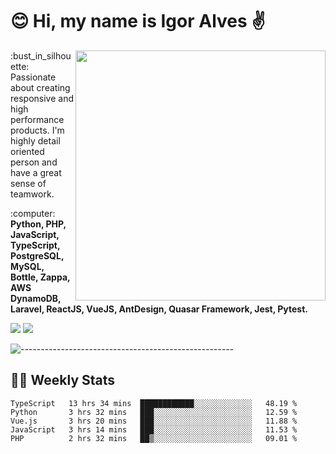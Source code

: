 # :blush: Hi, my name is Igor Alves :v:

<img src="https://github-readme-stats.vercel.app/api?username=iguit0&show_icons=true&count_private=true&theme=onedark" min-width="400px" max-width="400px" width="400px" align="right" />

<p align="left"> 
  :bust_in_silhouette: Passionate about creating responsive and high performance products.
  I'm highly detail oriented person and have a great sense of teamwork.
</p>

<p align="left">
  :computer: <strong>Python, PHP, JavaScript, TypeScript, PostgreSQL, MySQL, Bottle, Zappa, AWS DynamoDB, Laravel, ReactJS, VueJS, AntDesign, Quasar Framework, Jest, Pytest.</strong>
</p>

<p align="left">
  <a href="https://www.linkedin.com/in/igor-lucio-alves" target="_blank" rel="noopener noreferrer" alt="LinkedIn">
  <img src="https://img.shields.io/badge/LinkedIn-0077B5?style=for-the-badge&logo=linkedin&logoColor=white" /></a>

  <a href="https://t.me/iguit0" target="_blank" rel="noopener noreferrer" alt="Telegram">
  <img src="https://img.shields.io/badge/Telegram-2CA5E0?style=for-the-badge&logo=telegram&logoColor=white" /></a>
</p>

![-----------------------------------------------------](https://raw.githubusercontent.com/andreasbm/readme/master/assets/lines/aqua.png)

## :man_technologist: Weekly Stats
<!--START_SECTION:waka-->
```text
TypeScript   13 hrs 34 mins  ████████████░░░░░░░░░░░░░   48.19 % 
Python       3 hrs 32 mins   ███░░░░░░░░░░░░░░░░░░░░░░   12.59 % 
Vue.js       3 hrs 20 mins   ███░░░░░░░░░░░░░░░░░░░░░░   11.88 % 
JavaScript   3 hrs 14 mins   ███░░░░░░░░░░░░░░░░░░░░░░   11.53 % 
PHP          2 hrs 32 mins   ██▒░░░░░░░░░░░░░░░░░░░░░░   09.01 % 
```
<!--END_SECTION:waka-->
